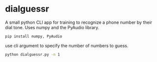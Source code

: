 # dialguessr
A small python CLI app for training to recognize a phone number by their dial tone.
Uses numpy and the PyAudio library.
```bash
pip install numpy, PyAudio
```
use cli argument to specify the number of numbers to guess.
```bash
python dialguessr.py -n 1
```
